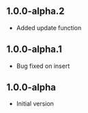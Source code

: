 ## 1.0.0-alpha.2

- Added update function

## 1.0.0-alpha.1

- Bug fixed on insert

## 1.0.0-alpha

- Initial version
